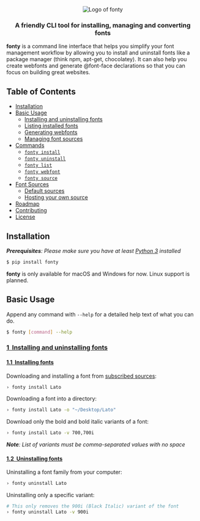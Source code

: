 <p align="center">
  <img src="https://raw.githubusercontent.com/jamesssooi/fonty/feat/readme/art/logo.png" alt="Logo of fonty">
</p>

<h3 align="center">A friendly CLI tool for installing, managing and converting fonts</h3>

**fonty** is a command line interface that helps you simplify your font management workflow by allowing you to install and uninstall fonts like a package manager (think npm, apt-get, chocolatey). It can also help you create webfonts and generate @font-face declarations so that you can focus on building great websites.
## Table of Contents
* [Installation](#installation)
* [Basic Usage](#)
    * [Installing and uninstalling fonts](#)
    * [Listing installed fonts](#)
    * [Generating webfonts](#)
    * [Managing font sources](#)
* [Commands](#)
    * [`fonty install`](#)
    * [`fonty uninstall`](#)
    * [`fonty list`](#)
    * [`fonty webfont`](#)
    * [`fonty source`](#)
* [Font Sources](#)
    * [Default sources](#)
    * [Hosting your own source](#)
* [Roadmap](#)
* [Contributing](#)
* [License](#)

## Installation
*__Prerequisites__: Please make sure you have at least [Python 3](https://www.python.org/downloads/) installed*

```bash
$ pip install fonty
```

**fonty** is only available for macOS and Windows for now. Linux support is planned.

## Basic Usage
Append any command with `--help` for a detailed help text of what you can do.
```bash
$ fonty [command] --help
```

### [1&nbsp;&nbsp;Installing and uninstalling fonts](#)
#### [1.1&nbsp;&nbsp;Installing fonts](#)
Downloading and installing a font from [subscribed sources](#):
```bash
› fonty install Lato
```

Downloading a font into a directory:
```bash
› fonty install Lato -o "~/Desktop/Lato"
```

Download only the bold and bold italic variants of a font:
```bash
› fonty install Lato -v 700,700i
```
*__Note__: List of variants must be comma-separated values with no space*

#### [1.2&nbsp;&nbsp;Uninstalling fonts](#)
Uninstalling a font family from your computer:
```bash
› fonty uninstall Lato
```

Uninstalling only a specific variant:
```bash
# This only removes the 900i (Black Italic) variant of the font
› fonty uninstall Lato -v 900i
```
